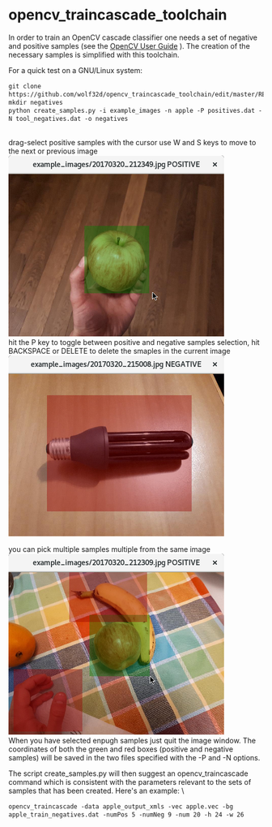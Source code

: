 # opencv_traincascade_toolchain

In order to train an OpenCV cascade classifier one needs a set of negative and positive samples
(see the [OpenCV User Guide](http://docs.opencv.org/2.4.13.2/doc/user_guide/ug_traincascade.html) ).
The creation of the necessary samples is simplified with this toolchain.

For a quick test on a GNU/Linux system:
```
git clone https://github.com/wolf32d/opencv_traincascade_toolchain/edit/master/README.md
mkdir negatives
python create_samples.py -i example_images -n apple -P positives.dat -N tool_negatives.dat -o negatives
```
\
drag-select positive samples with the cursor
use W and S keys to move to the next or previous image
\
![positive sample selection](docs/positive_sample.png?raw=true "positive sample selection")
\
hit the P key to toggle between positive and negative samples selection, hit BACKSPACE or DELETE to delete the smaples in the current image
\
![positive sample selection](docs/negative_samplel.png?raw=true "negative sample selection")

you can pick multiple samples multiple from the same image
\
![multiple samples](docs/multiple_samples.png?raw=true "multiple samples selection")
\
When you have selected enpugh samples just quit the image window. The coordinates of both the green and red boxes (positive and negative samples) will be saved in the two files specified with the -P and -N options. 

The script create_samples.py will then suggest an opencv_traincascade command which is consistent with the parameters relevant to the sets of samples that has been created. Here's an example:
\
```
opencv_traincascade -data apple_output_xmls -vec apple.vec -bg apple_train_negatives.dat -numPos 5 -numNeg 9 -num 20 -h 24 -w 26
```
